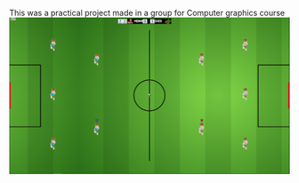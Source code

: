 This was a practical project made in a group for Computer graphics course  
<img src ="https://github.com/can1ball/football-game/blob/main/data/screenshots/Game.png" raw=true>
